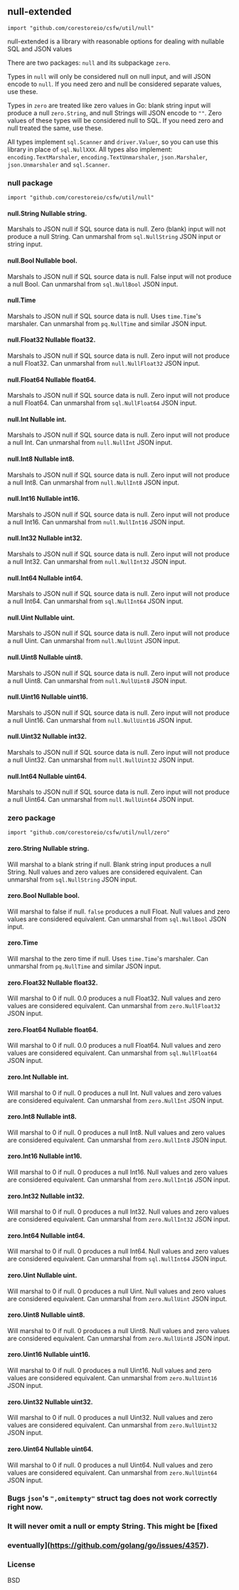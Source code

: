 ## null-extended

`import "github.com/corestoreio/csfw/util/null"`

null-extended is a library with reasonable options for dealing with nullable SQL
and JSON values

There are two packages: `null` and its subpackage `zero`.

Types in `null` will only be considered null on null input, and will JSON encode
to `null`. If you need zero and null be considered separate values, use these.

Types in `zero` are treated like zero values in Go: blank string input will
produce a null `zero.String`, and null Strings will JSON encode to `""`. Zero
values of these types will be considered null to SQL. If you need zero and null
treated the same, use these.

All types implement `sql.Scanner` and `driver.Valuer`, so you can use this
library in place of `sql.NullXXX`. All types also implement:
`encoding.TextMarshaler`, `encoding.TextUnmarshaler`, `json.Marshaler`,
`json.Unmarshaler` and `sql.Scanner`.

### null package

`import "github.com/corestoreio/csfw/util/null"`

#### null.String Nullable string.

Marshals to JSON null if SQL source data is null. Zero (blank) input will not
produce a null String. Can unmarshal from `sql.NullString` JSON input or string
input.

#### null.Bool Nullable bool.

Marshals to JSON null if SQL source data is null. False input will not produce a
null Bool. Can unmarshal from `sql.NullBool` JSON input.

#### null.Time

Marshals to JSON null if SQL source data is null. Uses `time.Time`'s marshaler.
Can unmarshal from `pq.NullTime` and similar JSON input.

#### null.Float32 Nullable float32.

Marshals to JSON null if SQL source data is null. Zero input will not produce a
null Float32. Can unmarshal from `null.NullFloat32` JSON input.

#### null.Float64 Nullable float64.

Marshals to JSON null if SQL source data is null. Zero input will not produce a
null Float64. Can unmarshal from `sql.NullFloat64` JSON input.

#### null.Int Nullable int.

Marshals to JSON null if SQL source data is null. Zero input will not produce a
null Int. Can unmarshal from `null.NullInt` JSON input.

#### null.Int8 Nullable int8.

Marshals to JSON null if SQL source data is null. Zero input will not produce a
null Int8. Can unmarshal from `null.NullInt8` JSON input.

#### null.Int16 Nullable int16.

Marshals to JSON null if SQL source data is null. Zero input will not produce a
null Int16. Can unmarshal from `null.NullInt16` JSON input.

#### null.Int32 Nullable int32.

Marshals to JSON null if SQL source data is null. Zero input will not produce a
null Int32. Can unmarshal from `null.NullInt32` JSON input.

#### null.Int64 Nullable int64.

Marshals to JSON null if SQL source data is null. Zero input will not produce a
null Int64. Can unmarshal from `sql.NullInt64` JSON input.

#### null.Uint Nullable uint.

Marshals to JSON null if SQL source data is null. Zero input will not produce a
null Uint. Can unmarshal from `null.NullUint` JSON input.

#### null.Uint8 Nullable uint8.

Marshals to JSON null if SQL source data is null. Zero input will not produce a
null Uint8. Can unmarshal from `null.NullUint8` JSON input.

#### null.Uint16 Nullable uint16.

Marshals to JSON null if SQL source data is null. Zero input will not produce a
null Uint16. Can unmarshal from `null.NullUint16` JSON input.

#### null.Uint32 Nullable int32.

Marshals to JSON null if SQL source data is null. Zero input will not produce a
null Uint32. Can unmarshal from `null.NullUint32` JSON input.

#### null.Int64 Nullable uint64.

Marshals to JSON null if SQL source data is null. Zero input will not produce a
null Uint64. Can unmarshal from `null.NullUint64` JSON input.

### zero package

`import "github.com/corestoreio/csfw/util/null/zero"`

#### zero.String Nullable string.

Will marshal to a blank string if null. Blank string input produces a null
String. Null values and zero values are considered equivalent. Can unmarshal
from `sql.NullString` JSON input.

#### zero.Bool Nullable bool.

Will marshal to false if null. `false` produces a null Float. Null values and
zero values are considered equivalent. Can unmarshal from `sql.NullBool` JSON
input.

#### zero.Time

Will marshal to the zero time if null. Uses `time.Time`'s marshaler. Can
unmarshal from `pq.NullTime` and similar JSON input.

#### zero.Float32 Nullable float32.

Will marshal to 0 if null. 0.0 produces a null Float32. Null values and zero
values are considered equivalent. Can unmarshal from `zero.NullFloat32` JSON
input.

#### zero.Float64 Nullable float64.

Will marshal to 0 if null. 0.0 produces a null Float64. Null values and zero
values are considered equivalent. Can unmarshal from `sql.NullFloat64` JSON
input.

#### zero.Int Nullable int.

Will marshal to 0 if null. 0 produces a null Int. Null values and zero values
are considered equivalent. Can unmarshal from `zero.NullInt` JSON input.

#### zero.Int8 Nullable int8.

Will marshal to 0 if null. 0 produces a null Int8. Null values and zero values
are considered equivalent. Can unmarshal from `zero.NullInt8` JSON input.

#### zero.Int16 Nullable int16.

Will marshal to 0 if null. 0 produces a null Int16. Null values and zero values
are considered equivalent. Can unmarshal from `zero.NullInt16` JSON input.

#### zero.Int32 Nullable int32.

Will marshal to 0 if null. 0 produces a null Int32. Null values and zero values
are considered equivalent. Can unmarshal from `zero.NullInt32` JSON input.

#### zero.Int64 Nullable int64.

Will marshal to 0 if null. 0 produces a null Int64. Null values and zero values
are considered equivalent. Can unmarshal from `sql.NullInt64` JSON input.

#### zero.Uint Nullable uint.

Will marshal to 0 if null. 0 produces a null Uint. Null values and zero values
are considered equivalent. Can unmarshal from `zero.NullUint` JSON input.

#### zero.Uint8 Nullable uint8.

Will marshal to 0 if null. 0 produces a null Uint8. Null values and zero values
are considered equivalent. Can unmarshal from `zero.NullUint8` JSON input.

#### zero.Uint16 Nullable uint16.

Will marshal to 0 if null. 0 produces a null Uint16. Null values and zero values
are considered equivalent. Can unmarshal from `zero.NullUint16` JSON input.

#### zero.Uint32 Nullable uint32.

Will marshal to 0 if null. 0 produces a null Uint32. Null values and zero values
are considered equivalent. Can unmarshal from `zero.NullUint32` JSON input.

#### zero.Uint64 Nullable uint64.

Will marshal to 0 if null. 0 produces a null Uint64. Null values and zero values
are considered equivalent. Can unmarshal from `zero.NullUint64` JSON input.

### Bugs `json`'s `",omitempty"` struct tag does not work correctly right now.
### It will never omit a null or empty String. This might be [fixed
### eventually](https://github.com/golang/go/issues/4357).

### License
BSD
